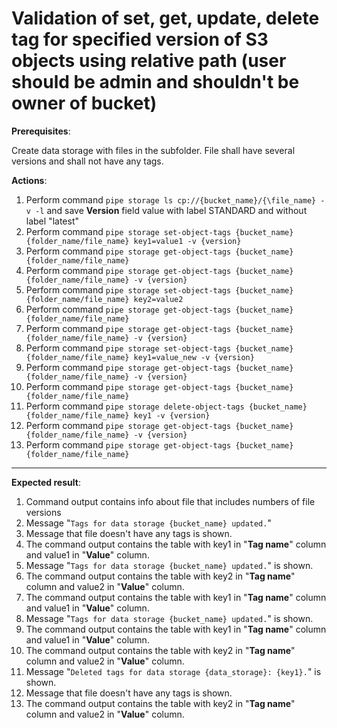 # Validation of set, get, update, delete tag for specified version of S3 objects using relative path (user should be admin and shouldn't be owner of bucket)

**Prerequisites**:

Create data storage with files in the subfolder.
File shall have several versions and shall not have any tags.

**Actions**:
1.	Perform command `pipe storage ls cp://{bucket_name}/{\file_name} -v -l` and save **Version** field value with label STANDARD and without label "latest"
2.	Perform command `pipe storage set-object-tags {bucket_name} {folder_name/file_name} key1=value1 -v {version}`
3.	Perform command `pipe storage get-object-tags {bucket_name} {folder_name/file_name}`
4.	Perform command `pipe storage get-object-tags {bucket_name} {folder_name/file_name} -v {version}`
5.	Perform command `pipe storage set-object-tags {bucket_name} {folder_name/file_name} key2=value2`
6.	Perform command `pipe storage get-object-tags {bucket_name} {folder_name/file_name}`
7.	Perform command `pipe storage get-object-tags {bucket_name} {folder_name/file_name} -v {version}`
8.	Perform command `pipe storage set-object-tags {bucket_name} {folder_name/file_name} key1=value_new -v {version}`
9.	Perform command `pipe storage get-object-tags {bucket_name} {folder_name/file_name} -v {version}`
10.	Perform command `pipe storage get-object-tags {bucket_name} {folder_name/file_name}`
11.	Perform command `pipe storage delete-object-tags {bucket_name} {folder_name/file_name} key1 -v {version}`
12.	Perform command `pipe storage get-object-tags {bucket_name} {folder_name/file_name} -v {version}`
13.	Perform command `pipe storage get-object-tags {bucket_name} {folder_name/file_name}`

***

**Expected result**:
1.	Command output contains info about file that includes numbers of file versions
2.	Message "`Tags for data storage {bucket_name} updated.`"
3.	Message that file doesn't have any tags is shown.
4.	The command output contains the table with key1 in "**Tag name**" column and value1 in "**Value**" column.
5.	Message "`Tags for data storage {bucket_name} updated.`" is shown.
6.	The command output contains the table with key2 in "**Tag name**" column and value2 in "**Value**" column.
7.	The command output contains the table with key1 in "**Tag name**" column and value1 in "**Value**" column.
8.	Message "`Tags for data storage {bucket_name} updated.`" is shown.
9.	The command output contains the table with key1 in "**Tag name**" column and value1 in "**Value**" column.
10.	The command output contains the table with key2 in "**Tag name**" column and value2 in "**Value**" column.
11.	Message "`Deleted tags for data storage {data_storage}: {key1}.`" is shown.
12.	Message that file doesn't have any tags is shown.
13.	The command output contains the table with key2 in "**Tag name**" column and value2 in "**Value**" column.